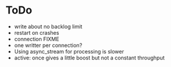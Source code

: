 # ToDo

- write about no backlog limit
- restart on crashes
- connection FIXME
- one writter per connection?
- Using async_stream for processing is slower
- active: once gives a little boost but not a constant throughput
